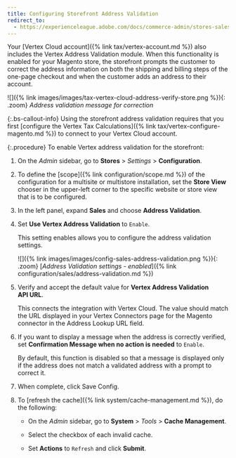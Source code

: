 ```yaml
---
title: Configuring Storefront Address Validation
redirect_to:
  - https://experienceleague.adobe.com/docs/commerce-admin/stores-sales/site-store/taxes/taxes.html
---
```


Your [Vertex Cloud account]({% link tax/vertex-account.md %}) also includes the Vertex Address Validation module. When this functionality is enabled for your Magento store, the storefront prompts the customer to correct the address information on both the shipping and billing steps of the one-page checkout and when the customer adds an address to their account.

![]({% link images/images/tax-vertex-cloud-address-verify-store.png %}){: .zoom}
_Address validation message for correction_

{:.bs-callout-info}
Using the storefront address validation requires that you first [configure the Vertex Tax Calculations]({% link tax/vertex-configure-magento.md %}) to connect to your Vertex Cloud account.

{:.procedure}
To enable Vertex address validation for the storefront:

1. On the _Admin_ sidebar, go to **Stores** > _Settings_ > **Configuration**.

1. To define the [scope]({% link configuration/scope.md %}) of the configuration for a multisite or multistore installation, set the **Store View** chooser in the upper-left corner to the specific website or store view that is to be configured.

1. In the left panel, expand **Sales** and choose **Address Validation**.

1. Set **Use Vertex Address Validation** to `Enable`.

   This setting enables allows you to configure the address validation settings.

   ![]({% link images/images/config-sales-address-validation.png %}){: .zoom}
   [_Address Validation settings - enabled_]({% link configuration/sales/address-validation.md %})

1. Verify and accept the default value for **Vertex Address Validation API URL**.

   This connects the integration with Vertex Cloud. The value should match the URL displayed in your Vertex Connectors page for the Magento connector in the Address Lookup URL field.

1. If you want to display a message when the address is correctly verified, set **Confirmation Message when no action is needed**  to `Enable`.

   By default, this function is disabled so that a message is displayed only if the address does not match a validated address with a prompt to correct it.

1. When complete, click <span class="btn">Save Config</span>.

1. To [refresh the cache]({% link system/cache-management.md %}), do the following:

   - On the _Admin_ sidebar, go to **System** > _Tools_ > **Cache Management**.

   - Select the checkbox of each invalid cache.

   - Set **Actions** to `Refresh` and click **Submit**.
